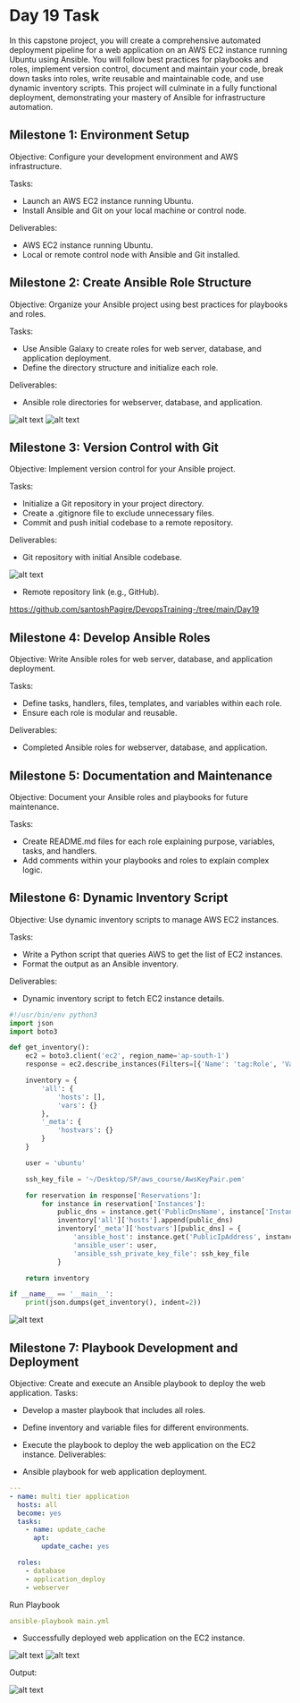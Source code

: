 # Day 19 Task

In this capstone project, you will create a comprehensive automated deployment pipeline for a web application on an AWS EC2 instance running Ubuntu using Ansible. You will follow best practices for playbooks and roles, implement version control, document and maintain your code, break down tasks into roles, write reusable and maintainable code, and use dynamic inventory scripts. This project will culminate in a fully functional deployment, demonstrating your mastery of Ansible for infrastructure automation.

## Milestone 1: Environment Setup
Objective: Configure your development environment and AWS infrastructure.

Tasks:
- Launch an AWS EC2 instance running Ubuntu.
- Install Ansible and Git on your local machine or control node.

Deliverables:
- AWS EC2 instance running Ubuntu.
- Local or remote control node with Ansible and Git installed.

## Milestone 2: Create Ansible Role Structure
Objective: Organize your Ansible project using best practices for playbooks and roles.

Tasks:
- Use Ansible Galaxy to create roles for web server, database, and application deployment.
- Define the directory structure and initialize each role.

Deliverables:
- Ansible role directories for webserver, database, and application.

![alt text](<images/Screenshot from 2024-08-06 17-26-31.png>)
![alt text](<images/Screenshot from 2024-08-07 10-42-39.png>)

## Milestone 3: Version Control with Git
Objective: Implement version control for your Ansible project.

Tasks:
- Initialize a Git repository in your project directory.
- Create a .gitignore file to exclude unnecessary files.
- Commit and push initial codebase to a remote repository.

Deliverables:
- Git repository with initial Ansible codebase.

![alt text](<images/Screenshot from 2024-08-07 10-58-26.png>)

- Remote repository link (e.g., GitHub).

https://github.com/santoshPagire/DevopsTraining-/tree/main/Day19

## Milestone 4: Develop Ansible Roles
Objective: Write Ansible roles for web server, database, and application deployment.

Tasks:
- Define tasks, handlers, files, templates, and variables within each role.
- Ensure each role is modular and reusable.

Deliverables:
- Completed Ansible roles for webserver, database, and application.

## Milestone 5: Documentation and Maintenance
Objective: Document your Ansible roles and playbooks for future maintenance.

Tasks:
- Create README.md files for each role explaining purpose, variables, tasks, and handlers.
- Add comments within your playbooks and roles to explain complex logic.

## Milestone 6: Dynamic Inventory Script
Objective: Use dynamic inventory scripts to manage AWS EC2 instances.

Tasks:
- Write a Python script that queries AWS to get the list of EC2 instances.
- Format the output as an Ansible inventory.

Deliverables:
- Dynamic inventory script to fetch EC2 instance details.

```py
#!/usr/bin/env python3
import json
import boto3

def get_inventory():
    ec2 = boto3.client('ec2', region_name='ap-south-1')
    response = ec2.describe_instances(Filters=[{'Name': 'tag:Role', 'Values': ['webserver']}])

    inventory = {
        'all': {
            'hosts': [],
            'vars': {}
        },
        '_meta': {
            'hostvars': {}
        }
    }

    user = 'ubuntu'

    ssh_key_file = '~/Desktop/SP/aws_course/AwsKeyPair.pem'

    for reservation in response['Reservations']:
        for instance in reservation['Instances']:
            public_dns = instance.get('PublicDnsName', instance['InstanceId'])
            inventory['all']['hosts'].append(public_dns)
            inventory['_meta']['hostvars'][public_dns] = {
                'ansible_host': instance.get('PublicIpAddress', instance['InstanceId']),
                'ansible_user': user,
                'ansible_ssh_private_key_file': ssh_key_file
            }

    return inventory

if __name__ == '__main__':
    print(json.dumps(get_inventory(), indent=2))
```

![alt text](<images/Screenshot from 2024-08-06 23-52-40.png>)

## Milestone 7: Playbook Development and Deployment
Objective: Create and execute an Ansible playbook to deploy the web application.
Tasks:
- Develop a master playbook that includes all roles.
- Define inventory and variable files for different environments.
- Execute the playbook to deploy the web application on the EC2 instance.
Deliverables:

- Ansible playbook for web application deployment.

```yml
---
- name: multi tier application
  hosts: all
  become: yes
  tasks:
    - name: update_cache
      apt:
        update_cache: yes

  roles:
    - database
    - application_deploy
    - webserver
```
Run Playbook
```yml
ansible-playbook main.yml
```

- Successfully deployed web application on the EC2 instance.

![alt text](<images/Screenshot from 2024-08-07 10-21-04.png>)
![alt text](<images/Screenshot from 2024-08-07 10-21-59.png>)

Output:

![alt text](<images/Screenshot from 2024-08-06 23-15-07.png>)
